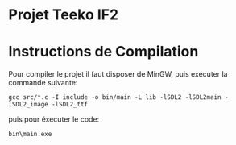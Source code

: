 # Projet Teeko IF2


# Instructions de Compilation


Pour compiler le projet il faut disposer de MinGW, puis exécuter la commande suivante:


```batch
gcc src/*.c -I include -o bin/main -L lib -lSDL2 -lSDL2main -lSDL2_image -lSDL2_ttf
```

puis pour éxecuter le code:

```batch
bin\main.exe
```
